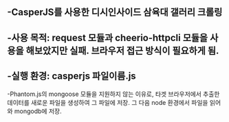 -CasperJS를 사용한 디시인사이드 삼육대 갤러리 크롤링
-
-사용 목적: request 모듈과 cheerio-httpcli 모듈을 사용을 해보았지만 실패. 브라우저 접근 방식이 필요하게 됨.
-
-실행 환경: casperjs 파일이름.js
-
-Phantom.js의 mongoose 모듈을 지원하지 않는 이유로, 타겟 브라우저에서 추출한 데이터를 새로운 파일을 생성하여 그 파일에 저장. 그 다음 node 환경에서 파일을 읽어와 mongodb에 저장. 
